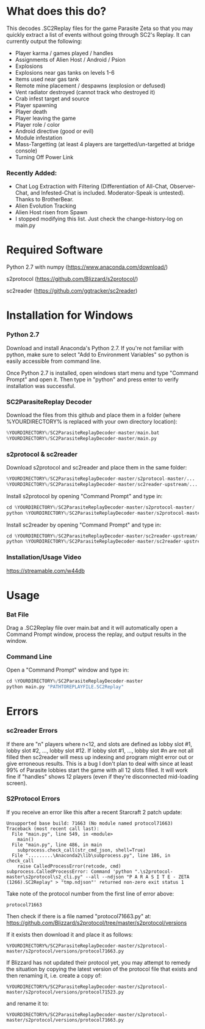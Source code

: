 # What does this do?
This decodes .SC2Replay files for the game Parasite Zeta so that you may quickly extract a list of events without going through SC2's Replay. It can currently output the following:
* Player karma / games played / handles
* Assignments of Alien Host / Android / Psion
* Explosions
* Explosions near gas tanks on levels 1-6
* Items used near gas tank
* Remote mine placement / despawns (explosion or defused)
* Vent radiator destroyed (cannot track who destroyed it)
* Crab infest target and source
* Player spawning
* Player death
* Player leaving the game
* Player role / color
* Android directive (good or evil)
* Module infestation
* Mass-Targetting (at least 4 players are targetted/un-targetted at bridge console)
* Turning Off Power Link

### Recently Added:
 * Chat Log Extraction with Filtering (Differentiation of All-Chat, Observer-Chat, and Infested-Chat is included. Moderator-Speak is untested). Thanks to BrotherBear.
 * Alien Evolution Tracking
 * Alien Host risen from Spawn
 * I stopped modifying this list. Just check the change-history-log on main.py





# Required Software
Python 2.7 with numpy (https://www.anaconda.com/download/)

s2protocol (https://github.com/Blizzard/s2protocol/)

sc2reader (https://github.com/ggtracker/sc2reader)


# Installation for Windows
### Python 2.7
Download and install Anaconda's Python 2.7. If you're not familiar with python, make sure to select "Add to Environment Variables" so python is easily accessible from command line.

Once Python 2.7 is installed, open windows start menu and type "Command Prompt" and open it. Then type in "python" and press enter to verify installation was successful.

### SC2ParasiteReplay Decoder
Download the files from this github and place them in a folder (where %YOURDIRECTORY% is replaced with your own directory location):
```python
%YOURDIRECTORY%/SC2ParasiteReplayDecoder-master/main.bat
%YOURDIRECTORY%/SC2ParasiteReplayDecoder-master/main.py
```
### s2protocol & sc2reader
Download s2protocol and sc2reader and place them in the same folder:
```python
%YOURDIRECTORY%/SC2ParasiteReplayDecoder-master/s2protocol-master/...
%YOURDIRECTORY%/SC2ParasiteReplayDecoder-master/sc2reader-upstream/...
```

Install s2protocol by opening "Command Prompt" and type in:
```python
cd %YOURDIRECTORY%/SC2ParasiteReplayDecoder-master/s2protocol-master/
python %YOURDIRECTORY%/SC2ParasiteReplayDecoder-master/s2protocol-master/setup.py install
```

Install sc2reader by opening "Command Prompt" and type in:
```python
cd %YOURDIRECTORY%/SC2ParasiteReplayDecoder-master/sc2reader-upstream/
python %YOURDIRECTORY%/SC2ParasiteReplayDecoder-master/sc2reader-upstream/setup.py install
```
### Installation/Usage Video
https://streamable.com/w44db



# Usage
### Bat File
Drag a .SC2Replay file over main.bat and it will automatically open a Command Prompt window, process the replay, and output results in the window.

### Command Line
Open a "Command Prompt" window and type in:
```python
cd %YOURDIRECTORY%/SC2ParasiteReplayDecoder-master
python main.py "PATHTOREPLAYFILE.SC2Replay"
```

# Errors
### sc2reader Errors
If there are "n" players where n<12, and slots are defined as lobby slot #1, lobby slot #2, ..., lobby slot #12. If lobby slot #1, ..., lobby slot #n are not all filled then sc2reader will mess up indexing and program might error out or give erroneous results. This is a bug I don't plan to deal with since at least 99% of Parasite lobbies start the game with all 12 slots filled. It will work fine if "handles" shows 12 players (even if they're disconnected mid-loading screen).

### S2Protocol Errors
If you receive an error like this after a recent Starcraft 2 patch update:
```
Unsupported base build: 71663 (No module named protocol71663)
Traceback (most recent call last):
  File "main.py", line 549, in <module>
    main()
  File "main.py", line 486, in main
    subprocess.check_call(str_cmd_json, shell=True)
  File ".........\Anaconda2\lib\subprocess.py", line 186, in check_call
    raise CalledProcessError(retcode, cmd)
subprocess.CalledProcessError: Command 'python ".\s2protocol-master\s2protocol\s2_cli.py" --all --ndjson "P A R A S I T E - ZETA (1266).SC2Replay" > "tmp.ndjson"' returned non-zero exit status 1
```



Take note of the protocol number from the first line of error above:
```
protocol71663
```

Then check if there is a file named "protocol71663.py" at:
https://github.com/Blizzard/s2protocol/tree/master/s2protocol/versions

If it exists then download it and place it as follows:
```
%YOURDIRECTORY%/SC2ParasiteReplayDecoder-master/s2protocol-master/s2protocol/versions/protocol71663.py
```

If Blizzard has not updated their protocol yet, you may attempt to remedy the situation by copying the latest version of the protocol file that exists and then renaming it, i.e. create a copy of:
```
%YOURDIRECTORY%/SC2ParasiteReplayDecoder-master/s2protocol-master/s2protocol/versions/protocol71523.py
```
and rename it to:
```
%YOURDIRECTORY%/SC2ParasiteReplayDecoder-master/s2protocol-master/s2protocol/versions/protocol71663.py
```
